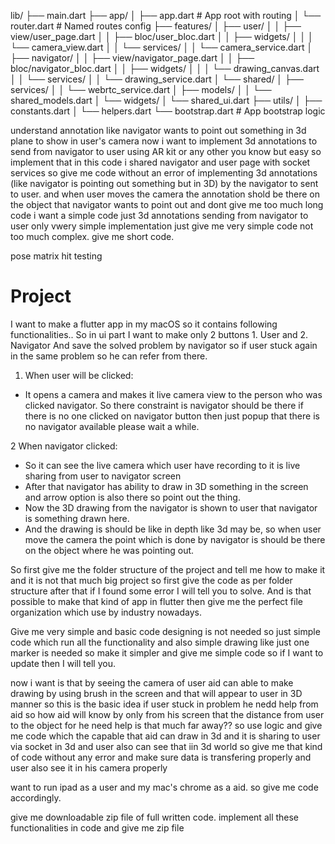 lib/
├── main.dart
├── app/
│   ├── app.dart              # App root with routing
│   └── router.dart           # Named routes config
├── features/
│   ├── user/
│   │   ├── view/user_page.dart
│   │   ├── bloc/user_bloc.dart
│   │   ├── widgets/
│   │   │   └── camera_view.dart
│   │   └── services/
│   │       └── camera_service.dart
│   ├── navigator/
│   │   ├── view/navigator_page.dart
│   │   ├── bloc/navigator_bloc.dart
│   │   ├── widgets/
│   │   │   └── drawing_canvas.dart
│   │   └── services/
│   │       └── drawing_service.dart
│   └── shared/
│       ├── services/
│       │   └── webrtc_service.dart
│       ├── models/
│       │   └── shared_models.dart
│       └── widgets/
│           └── shared_ui.dart
├── utils/
│   ├── constants.dart
│   └── helpers.dart
└── bootstrap.dart           # App bootstrap logic



understand annotation like navigator wants to point out something in 3d plane to show in user's camera
now i want to implement 3d annotations to send from navigator to user using AR kit or any other you know but easy so implement that in this code  i shared navigator and user page with socket services so give me code without an error of implementing 3d annotations (like navigator is pointing out something but in 3D) by the navigator to sent to user.  and when user moves the camera the annotation shold be there on the object that navigator wants to point out  and dont give me too much long code i want a simple code just 3d annotations sending from navigator to user only vwery simple implementation just give me very simple code not too much complex. give me short code.




pose matrix
hit testing





# Project

I want to make a flutter app in my macOS so it contains following functionalities..
So in ui part I want to make only 2 buttons 1. User and 2. Navigator 
And save the solved problem by navigator so if user stuck again in the same problem so he can refer from there. 
1. When user will be clicked:
- It opens a camera and makes it live camera view to the person who was clicked navigator. So there constraint is navigator should be there if there is no one clicked on navigator button then just popup that there is no navigator available please wait a while.

2 When navigator clicked: 
- So it can see the live camera which user have recording to it is live sharing from user to navigator screen 
- After that navigator has ability to draw in 3D something in the screen and arrow option is also there so point out the thing.
- Now the 3D drawing from the navigator is shown to user that navigator is something drawn here.
- And the drawing is should be like in depth like 3d may be, so when user move the camera the point which is done by navigator is should be there on the object where he was pointing out.

So first give me the folder structure of the project and tell me how to make it and it is not that much big project so first give the code as per folder structure after that if I found some error I will tell you to solve.
And is that possible to make that kind of app in flutter then give me the perfect file organization which use by industry nowadays.

Give me very simple and basic code designing is not needed so just simple code which run all the functionality and also simple drawing like just one marker is needed so make it simpler and give me simple code so if I want to update then I will tell you.

now i want is that by seeing the camera of user aid can able to make drawing by using brush in the screen and that will appear to user in 3D manner so this is the basic idea if user stuck in problem he nedd help from aid so how aid will know by only from his screen that the distance from user to the object for he need help is that much far away?? so use logic and give me code which the capable that aid can draw in 3d and it is sharing to user via socket in 3d and user also can see that iin 3d world so give me that kind of code without any error and make sure data is transfering properly and user also see it in his camera properly

want to run ipad as a user and my mac's chrome as a aid. so give me code accordingly.

give me downloadable zip file of full written code. implement all these functionalities in code and give me zip file 